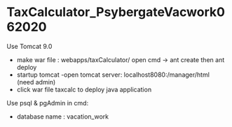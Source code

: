 # TaxCalculator_PsybergateVacwork062020

Use Tomcat 9.0
  - make war file : webapps/taxCalculator/ open cmd -> ant create then ant deploy
  - startup tomcat
  -open tomcat server: localhost8080:/manager/html (need admin)
  - click war file taxcalc to deploy java application
  
 Use psql & pgAdmin in cmd:
  - database name : vacation_work
